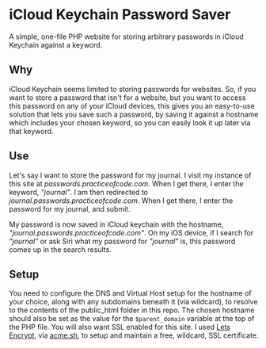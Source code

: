 # iCloud Keychain Password Saver

A simple, one-file PHP website for storing arbitrary passwords in iCloud Keychain against a keyword.

## Why

iCloud Keychain seems limited to storing passwords for websites. So, if you want to store a password that isn't for a website, but you want to access this password on any of your iCloud devices, this gives you an easy-to-use solution that lets you save such a password, by saving it against a hostname which includes your chosen keyword, so you can easily look it up later via that keyword.

## Use

Let's say I want to store the password for my journal. I visit my instance of this site at *passwords.practiceofcode.com*. When I get there, I enter the keyword, *"journal"*. I am then redirected to *journal.passwords.practiceofcode.com*. When I get there, I enter the password for my journal, and submit.

My password is now saved in iCloud keychain with the hostname, *"journal.passwords.practiceofcode.com"*. On my iOS device, if I search for *"journal"* or ask Siri what my password for *"journal"* is, this password comes up in the search results.

## Setup

You need to configure the DNS and Virtual Host setup for the hostname of your choice, along with any subdomains beneath it (via wildcard), to resolve to the contents of the public_html folder in this repo. The chosen hostname should also be set as the value for the `$parent_domain` variable at the top of the PHP file. You will also want SSL enabled for this site. I used [Lets Encrypt](https://letsencrypt.org), via [acme.sh](https://github.com/Neilpang/acme.sh), to setup and maintain a free, wildcard, SSL certificate.
